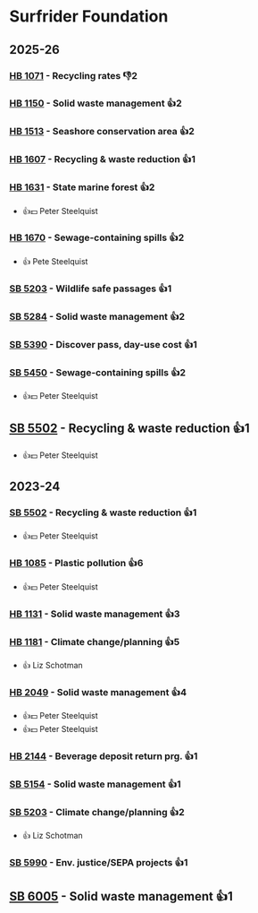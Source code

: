 # Surfrider Foundation
## 2025-26

### [HB 1071](/bill/2025-26/hb/1071/) - Recycling rates  👎2 

### [HB 1150](/bill/2025-26/hb/1150/) - Solid waste management 👍2  

### [HB 1513](/bill/2025-26/hb/1513/) - Seashore conservation area 👍2  

### [HB 1607](/bill/2025-26/hb/1607/) - Recycling & waste reduction 👍1  

### [HB 1631](/bill/2025-26/hb/1631/) - State marine forest 👍2  
* 👍💵 Peter Steelquist

### [HB 1670](/bill/2025-26/hb/1670/) - Sewage-containing spills 👍2  
* 👍 Pete Steelquist

### [SB 5203](/bill/2025-26/sb/5203/) - Wildlife safe passages 👍1  

### [SB 5284](/bill/2025-26/sb/5284/) - Solid waste management 👍2  

### [SB 5390](/bill/2025-26/sb/5390/) - Discover pass, day-use cost 👍1  

### [SB 5450](/bill/2025-26/sb/5450/) - Sewage-containing spills 👍2  
* 👍💵 Peter Steelquist

## [SB 5502](/bill/2025-26/sb/5502/) - Recycling & waste reduction 👍1  
* 👍💵 Peter Steelquist

## 2023-24

### [SB 5502](/bill/2023-24/sb/5502/) - Recycling & waste reduction 👍1  
* 👍💵 Peter Steelquist

### [HB 1085](/bill/2023-24/hb/1085/) - Plastic pollution 👍6  
* 👍💵 Peter Steelquist

### [HB 1131](/bill/2023-24/hb/1131/) - Solid waste management 👍3  

### [HB 1181](/bill/2023-24/hb/1181/) - Climate change/planning 👍5  
* 👍 Liz Schotman

### [HB 2049](/bill/2023-24/hb/2049/) - Solid waste management 👍4  
* 👍💵 Peter Steelquist
* 👍💵 Peter Steelquist

### [HB 2144](/bill/2023-24/hb/2144/) - Beverage deposit return prg. 👍1  

### [SB 5154](/bill/2023-24/sb/5154/) - Solid waste management 👍1  

### [SB 5203](/bill/2023-24/sb/5203/) - Climate change/planning 👍2  
* 👍 Liz Schotman

### [SB 5990](/bill/2023-24/sb/5990/) - Env. justice/SEPA projects 👍1  

## [SB 6005](/bill/2023-24/sb/6005/) - Solid waste management 👍1  
